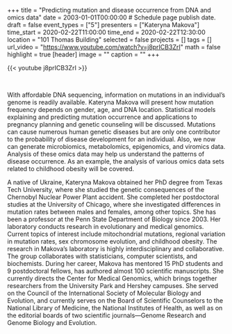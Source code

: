 +++
title = "Predicting mutation and disease occurrence from DNA and omics data"
date = 2003-01-01T00:00:00  # Schedule page publish date.
draft = false
event_types = ["5"]
presenters = ["Kateryna Makova"]
time_start = 2020-02-22T11:00:00
time_end = 2020-02-22T12:30:00
location = "101 Thomas Building"
selected = false
projects = []
tags = []
url_video = "https://www.youtube.com/watch?v=j8prICB3ZrI"
math = false
highlight = true
[header]
image = ""
caption = ""
+++

{{< youtube j8prICB3ZrI >}}

<br>

With affordable DNA sequencing, information on mutations in an individual’s genome is readily available. Kateryna Makova will present how mutation frequency depends on gender, age, and DNA location. Statistical models explaining and predicting mutation occurrence and applications to pregnancy planning and genetic counseling will be discussed. Mutations can cause numerous human genetic diseases but are only one contributor to the probability of disease development for an individual. Also, we now can generate microbiomics, metabolomics, epigenomics, and viromics data. Analysis of these omics data may help us understand the patterns of disease occurrence. As an example, the analysis of various omics data sets related to childhood obesity will be covered.

A native of Ukraine, Kateryna Makova obtained her PhD degree from Texas Tech University, where she studied the genetic consequences of the Chernobyl Nuclear Power Plant accident. She completed her postdoctoral studies at the University of Chicago, where she investigated differences in mutation rates between males and females, among other topics. She has been a professor at the Penn State Department of Biology since 2003. Her laboratory conducts research in evolutionary and medical genomics. Current topics of interest include mitochondrial mutations, regional variation in mutation rates, sex chromosome evolution, and childhood obesity. The research in Makova’s laboratory is highly interdisciplinary and collaborative. The group collaborates with statisticians, computer scientists, and biochemists. During her career, Makova has mentored 15 PhD students and 9 postdoctoral fellows, has authored almost 100 scientific manuscripts. She currently directs the Center for Medical Genomics, which brings together researchers from the University Park and Hershey campuses. She served on the Council of the International Society of Molecular Biology and Evolution, and currently serves on the Board of Scientific Counselors to the National Library of Medicine, the National Institutes of Health, as well as on the editorial boards of two scientific journals—Genome Research and Genome Biology and Evolution.
